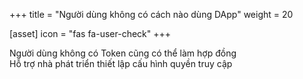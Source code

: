 +++
title = "Người dùng không có cách nào dùng DApp"
weight = 20

[asset]
  icon = "fas fa-user-check"
+++

Người dùng không có Token cũng có thể làm hợp đồng<br/>
Hỗ trợ nhà phát triển thiết lập cấu hình quyền truy cập<br/>

